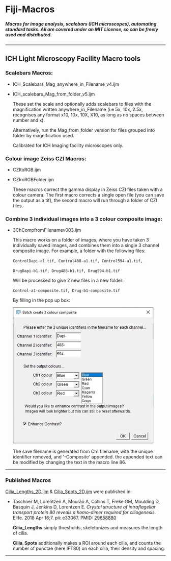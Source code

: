 # Fiji-Macros
##### Macros for image analysis, scalebars (ICH microscopes), automating standard tasks. All are covered under an MIT License, so can be freely used and distributed.

---
## **ICH Light Microscopy Facility Macro tools**

### **Scalebars Macros:**

* ICH_Scalebars_Mag_anywhere_in_Filename_v4.ijm  

* ICH_scalebars_Mag_from_folder_v5.ijm

    These set the scale and optionally adds scalebars to files with the magnification written anywhere_in_Filename (i.e 5x, 10x, 2.5x, recognises any format x10, 10x, 10X, X10, as long as no spaces between number and x). 

    Alternatively, run the Mag_from_folder version for files grouped into folder by magnification used.

    Calibrated for ICH Imaging facility microscopes only.

### **Colour image Zeiss CZI Macros:**

* CZItoRGB.ijm
* CZIroRGBFolder.ijm

    These macros correct the gamma display in Zeiss CZI files taken with a colour camera. The first macro corrects a single open file (you can save the output as a tif), the second macro will run through a folder of CZI files.
    
### **Combine 3 individual images into a 3 colour composite image:**

 * 3ChCompfromFilenamev003.ijm 

    This macro works on a folder of images, where you have taken 3 individually saved images, and combines them into a single 3 channel composite image. 
    For example, a folder with the following files:
    
    `ControlDapi-a1.tif, Control488-a1.tif, Control594-a1.tif,`
    
     `DrugDapi-b1.tif, Drug488-b1.tif, Drug594-b1.tif`
    
    Will be processed to give 2 new files in a new folder:
    
    `Control-a1-composite.tif, Drug-b1-composite.tif`
    
    By filling in the pop up box:
    
    ![3chPopUp](/Images/3chPopup.JPG)
    
    The save filename is generated from Ch1 filename, with the unique identifier removed, and '-Composite' appended.
    the appended text can be modified by changing the text in the macro line 86.
    
---
### **Published Macros**

[Cilia_Lengths_2D.ijm](https://github.com/DaleMoulding/Fiji-Macros/blob/master/Cilia_Lengths_2D.ijm) & [Cilia_Spots_2D.ijm](https://github.com/DaleMoulding/Fiji-Macros/blob/master/Cilia_Spots_2D.ijm) were published in:

* Taschner M, Lorentzen A, Mourão A, Collins T, Freke GM, Moulding D, Basquin J, Jenkins D, Lorentzen E. *Crystal structure of intraflagellar transport protein 80 reveals a homo-dimer required for ciliogenesis.* Elife. 2018 Apr 16;7. pii: e33067. PMID: [29658880](https://www.ncbi.nlm.nih.gov/pubmed/29658880)

    **Cilia_Lengths** simply thresholds, skeletonizes and measures the length of cilia.

    **Cilia_Spots** additionally makes a ROI around each cilia, and counts the number of punctae (here IFT80) on each cilia, their density and spacing.

---
